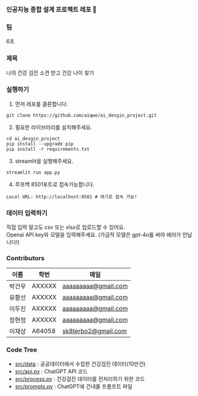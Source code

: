 ### 인공지능 종합 설계 프로젝트 레포 🚀

### 팀
6조

### 제목
나의 건강 검진 소견 받고 건강 나이 찾기

### 실행하기
1. 먼저 레포를 클론합니다.
```shell
git clone https://github.com/aiqwe/ai_desgin_project.git
```
2. 필요한 라이브러리를 설치해주세요.
```shell
cd ai_desgin_project
pip install --upgrade pip
pip install -r requirements.txt
```
3. streamlit을 실행해주세요.
```shell
streamlit run app.py  
```
4. 루프백 8501포트로 접속가능합니다.
```shell
Local URL: http://localhost:8501 # 여기로 접속 가능!
```
### 데이터 입력하기
직접 입력 말고도 csv 또는 xlsx로 업로드할 수 있어요.  
Openai API key와 모델을 입력해주세요.
(가급적 모델은 gpt-4o를 써야 에러가 안납니다!)


### Contributors
| 이름  | 학번     | 메일                  |
|-----|--------|---------------------|
| 박건우 | AXXXXX | aaaaaaaaa@gmail.com |
| 유황선 | AXXXXX | aaaaaaaaa@gmail.com |
| 이두진 | AXXXXX | aaaaaaaaa@gmail.com |
| 정현정 | AXXXXX | aaaaaaaaa@gmail.com |
| 이재상 | A64058 | sk8terbo2@gmail.com |

### Code Tree
+ [src/data](src/data) : 공공데이터에서 수집한 건강검진 데이터(10만건)
+ [src/api.py](src/api.py) : ChatGPT API 코드
+ [src/process.py](src/process.py) : 건강검진 데이터를 전처리하기 위한 코드
+ [src/prompts.py](src/prompts.py) : ChatGPT에 건내줄 프롬프트 파일